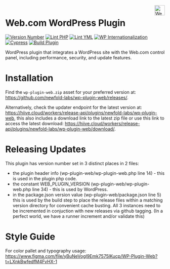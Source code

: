 <a href="https://web.com/" target="_blank">
    <img src="https://raw.githubusercontent.com/newfold-labs/wp-plugin-web/main/assets/svg/web-logo.svg" alt="Web.com Logo" title="Web.com" align="right" height="32" />
</a>

# Web.com WordPress Plugin

[![Version Number](https://img.shields.io/github/v/release/newfold-labs/wp-plugin-web?color=21a0ed&labelColor=333333)](https://github.com/newfold-labs/wp-plugin-web/releases)
[![Lint PHP](https://github.com/newfold-labs/wp-plugin-web/actions/workflows/lint-php.yml/badge.svg?branch=main)](https://github.com/newfold-labs/wp-plugin-web/actions/workflows/lint-php.yml)
[![Lint YML](https://github.com/newfold-labs/wp-plugin-web/actions/workflows/lint-yml.yml/badge.svg)](https://github.com/newfold-labs/wp-plugin-web/actions/workflows/lint-yml.yml)
[![WP Internationalization](https://github.com/newfold-labs/wp-plugin-web/actions/workflows/wp-i18n.yml/badge.svg)](https://github.com/newfold-labs/wp-plugin-web/actions/workflows/wp-i18n.yml)
[![Cypress](https://github.com/newfold-labs/wp-plugin-web/actions/workflows/cypress.yml/badge.svg?branch=main)](https://github.com/newfold-labs/wp-plugin-web/actions/workflows/cypress.yml)
[![Build Plugin](https://github.com/newfold-labs/wp-plugin-web/actions/workflows/upload-artifact-on-push.yml/badge.svg)](https://github.com/newfold-labs/wp-plugin-web/actions/workflows/upload-artifact-on-push.yml)

WordPress plugin that integrates a WordPress site with the Web.com control panel, including performance, security, and
update features.

# Installation

Find the `wp-plugin-web.zip` asset for your preferred version at: https://github.com/newfold-labs/wp-plugin-web/releases/.

Alternatively, check the updater endpoint for the latest version at: https://hiive.cloud/workers/release-api/plugins/newfold-labs/wp-plugin-web, this also includes a download link to the latest zip file or use this link to access the latest download: https://hiive.cloud/workers/release-api/plugins/newfold-labs/wp-plugin-web/download/.

# Releasing Updates

This plugin has version number set in 3 distinct places in 2 files:

- the plugin header info (wp-plugin-web/wp-plugin-web.php line 14) - this is used in the plugin php code.
- the constant WEB_PLUGIN_VERSION (wp-plugin-web/wp-plugin-web.php line 34) - this is used by
  WordPress.
- in the package.json version value (wp-plugin-web/package.json line 5) this is used by the build step to place
  the release files within a matching version directory for convenient cache busting. All 3 instances need to be
  incremented in conjuction with new releases via github tagging.
  (In a perfect world, we have a runner increment and/or validate this)

# Style Guide
For color pallet and typography usage: https://www.figma.com/file/yBuNeVogl9Emk7575lKucp/WP-Plugin-Web?t=LXnkBwfedfM4FvHX-1
